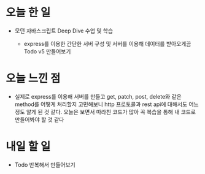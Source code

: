 # 오늘 한 일

-   모던 자바스크립트 Deep Dive 수업 및 학습

    -   express를 이용한 간단한 서버 구성 및 서버를 이용해 데이터를 받아오게끔 Todo v5 만들어보기

# 오늘 느낀 점

-   실제로 express를 이용해 서버를 만들고 get, patch, post, delete와 같은 method를 어떻게 처리할지 고민해보니 http 프로토콜과 rest api에 대해서도 어느정도 알게 된 것 같다. 오늘은 보면서 따라친 코드가 많아 꼭 복습을 통해 내 코드로 만들어봐야 할 것 같다

# 내일 할 일

-   Todo 반복해서 만들어보기

